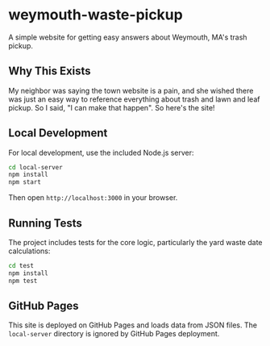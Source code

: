 # weymouth-waste-pickup
A simple website for getting easy answers about Weymouth, MA's trash pickup.

## Why This Exists

My neighbor was saying the town website is a pain, and she wished there was just an easy way to reference everything about trash and lawn and leaf pickup. So I said, "I can make that happen". So here's the site!

## Local Development

For local development, use the included Node.js server:

```bash
cd local-server
npm install
npm start
```

Then open `http://localhost:3000` in your browser.

## Running Tests

The project includes tests for the core logic, particularly the yard waste date calculations:

```bash
cd test
npm install
npm test
```

## GitHub Pages

This site is deployed on GitHub Pages and loads data from JSON files. The `local-server` directory is ignored by GitHub Pages deployment.
